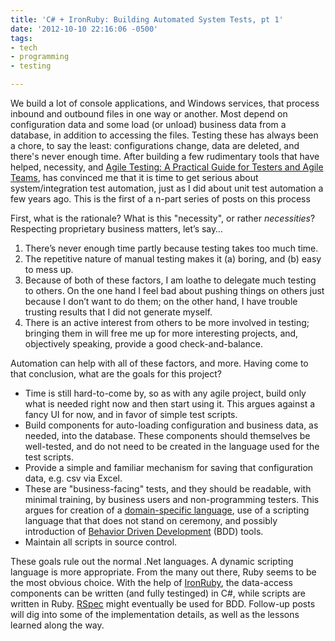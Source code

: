```yaml
---
title: 'C# + IronRuby: Building Automated System Tests, pt 1'
date: '2012-10-10 22:16:06 -0500'
tags:
- tech
- programming
- testing

---
```


We build a lot of console applications, and Windows services, that process
inbound and outbound files in one way or another. Most depend on configuration
data and some load (or unload) business data from a database, in addition to
accessing the files. Testing these has always been a chore, to say the least:
configurations change, data are deleted, and there's never enough time. After
building a few rudimentary tools that have helped, necessity, and [Agile Testing: A
Practical Guide for Testers and Agile Teams](https://www.goodreads.com/book/show/5341009-agile-testing), has convinced me that it is
time to get serious about system/integration test automation, just as I did
about unit test automation a few years ago. This is the first of a n-part series
of posts on this process

<!-- truncate -->

First, what is the rationale? What is this "necessity", or rather _necessities_?
Respecting proprietary business matters, let&rsquo;s say&hellip;

1. There&rsquo;s never enough time partly because testing takes too much time.
1. The repetitive nature of manual testing makes it (a) boring, and (b) easy to mess up.
1. Because of both of these factors, I am loathe to delegate much testing to others. On the one hand I feel bad about pushing things on others just because I don&rsquo;t want to do them; on the other hand, I have trouble trusting results that I did not generate myself.
1. There is an active interest from others to be more involved in testing; bringing them in will free me up for more interesting projects, and, objectively speaking, provide a good check-and-balance.

Automation can help with all of these factors, and more. Having come to that
conclusion, what are the goals for this project?

* Time is still hard-to-come by, so as with any agile project, build only what is needed right now and then start using it. This argues against a fancy UI for now, and in favor of simple test scripts.
* Build components for auto-loading configuration and business data, as needed, into the database. These components should themselves be well-tested, and do not need to be created in the language used for the test scripts.
* Provide a simple and familiar mechanism for saving that configuration data, e.g. csv via Excel.
* These are "business-facing" tests, and they should be readable, with minimal training, by business users and non-programming testers. This argues for creation of a [domain-specific language](https://en.wikipedia.org/wiki/Domain-specific_language), use of a scripting language that that does not stand on ceremony, and possibly introduction of [Behavior Driven Development](https://en.wikipedia.org/wiki/Behavior-driven_development) (BDD) tools.
* Maintain all scripts in source control.

These goals rule out the normal .Net languages. A dynamic scripting language is
more appropriate. From the many out there, Ruby seems to be the most obvious
choice. With the help of [IronRuby](https://www.c-sharpcorner.com/UploadFile/ajyadav123/demystifying-iron-ruby-in-net/), the
data-access components can be written (and fully testinged) in C#, while
scripts are written in Ruby. [RSpec](https://rspec.info/) might
eventually be used for BDD. Follow-up posts will dig into some of the
implementation details, as well as the lessons learned along the way.
